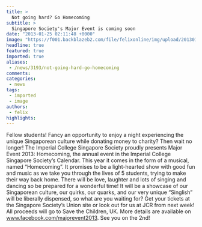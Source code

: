 ```yaml
---
title: >
  Not going hard? Go Homecoming
subtitle: >
  Singapore Society's Major Event is coming soon
date: "2013-01-25 02:11:48 +0000"
image: "https://f001.backblazeb2.com/file/felixonline/img/upload/201301250211-tna08-poster-2.jpg"
headline: true
featured: true
imported: true
aliases:
 - /news/3193/not-going-hard-go-homecoming
comments:
categories:
 - news
tags:
 - imported
 - image
authors:
 - felix
highlights:
---
```


Fellow students! Fancy an opportunity to enjoy a night experiencing the unique Singaporean culture while donating money to charity? Then wait no longer! The Imperial College Singapore Society proudly presents Major Event 2013: Homecoming, the annual event in the Imperial College Singapore Society’s Calendar. This year it comes in the form of a musical, named “Homecoming”. It promises to be a light-hearted show with good fun and music as we take you through the lives of 5 students, trying to make their way back home. There will be love, laughter and lots of singing and dancing so be prepared for a wonderful time! It will be a showcase of our Singaporean culture, our quirks, our quarks, and our very unique “Singlish” will be liberally dispensed, so what are you waiting for? Get your tickets at the Singapore Society’s Union site or look out for us at JCR from next week! All proceeds will go to Save the Children, UK. More details are available on www.facebook.com/majorevent2013. See you on the 2nd!

